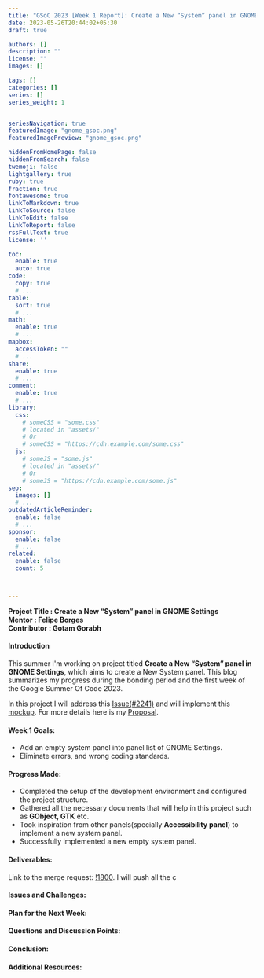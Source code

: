 ```yaml
---
title: "GSoC 2023 [Week 1 Report]: Create a New “System” panel in GNOME Settings"
date: 2023-05-26T20:44:02+05:30
draft: true

authors: []
description: ""
license: ""
images: []

tags: []
categories: []
series: []
series_weight: 1


seriesNavigation: true
featuredImage: "gnome_gsoc.png"
featuredImagePreview: "gnome_gsoc.png"

hiddenFromHomePage: false
hiddenFromSearch: false
twemoji: false
lightgallery: true
ruby: true
fraction: true
fontawesome: true
linkToMarkdown: true
linkToSource: false
linkToEdit: false
linkToReport: false
rssFullText: true
license: ''

toc:
  enable: true
  auto: true
code:
  copy: true
  # ...
table:
  sort: true
  # ...
math:
  enable: true
  # ...
mapbox:
  accessToken: ""
  # ...
share:
  enable: true
  # ...
comment:
  enable: true
  # ...
library:
  css:
    # someCSS = "some.css"
    # located in "assets/"
    # Or
    # someCSS = "https://cdn.example.com/some.css"
  js:
    # someJS = "some.js"
    # located in "assets/"
    # Or
    # someJS = "https://cdn.example.com/some.js"
seo:
  images: []
  # ...
outdatedArticleReminder:
  enable: false
  # ...
sponsor:
  enable: false
  # ...
related:
  enable: false
  count: 5



---
```


<b>Project Title : Create a New “System” panel in GNOME Settings</b><br>
<b>Mentor : Felipe Borges</b><br>
<b>Contributor : Gotam Gorabh</b><br>


#### Introduction

This summer I'm working on project titled <b>Create a New “System” panel in GNOME Settings</b>, which aims to create a New System panel.
This blog summarizes my progress during the bonding period and the first week of the Google Summer Of Code 2023.

In this project I will address this [Issue(#2241)](https://gitlab.gnome.org/GNOME/gnome-control-center/-/issues/2241) and will implement this [mockup](https://gitlab.gnome.org/Teams/Design/settings-mockups/-/blob/master/system/system-panel.png). For more details here is my [Proposal](https://github.com/GOTAM672/GSoC-Gnome-Proposal).

#### Week 1 Goals:

- Add an empty system panel into panel list of GNOME Settings.
- Eliminate errors, and wrong coding standards.

#### Progress Made:

- Completed the setup of the development environment and configured the project structure.
- Gathered all the necessary documents that will help in this project such as <b>GObject, GTK</b> etc.
- Took inspiration from other panels(specially <b>Accessibility panel</b>) to implement a new system panel. 
- Successfully implemented a new empty system panel.

#### Deliverables:
Link to the merge request: [!1800](https://gitlab.gnome.org/GNOME/gnome-control-center/-/merge_requests/1800). I will push all the c

#### Issues and Challenges:


#### Plan for the Next Week:

#### Questions and Discussion Points:

#### Conclusion:


#### Additional Resources:
